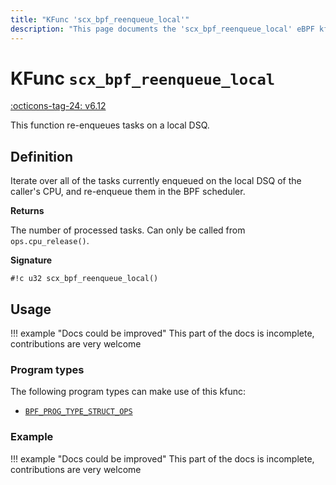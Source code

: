 ```yaml
---
title: "KFunc 'scx_bpf_reenqueue_local'"
description: "This page documents the 'scx_bpf_reenqueue_local' eBPF kfunc, including its definition, usage, program types that can use it, and examples."
---
```

# KFunc `scx_bpf_reenqueue_local`

<!-- [FEATURE_TAG](scx_bpf_reenqueue_local) -->
[:octicons-tag-24: v6.12](https://github.com/torvalds/linux/commit/245254f7081dbe1c8da54675d0e4ddbe74cee61b)
<!-- [/FEATURE_TAG] -->

This function re-enqueues tasks on a local DSQ.

## Definition

Iterate over all of the tasks currently enqueued on the local DSQ of the caller's CPU, and re-enqueue them in the BPF scheduler.

**Returns**

The number of processed tasks. Can only be called from `ops.cpu_release()`.

**Signature**

<!-- [KFUNC_DEF] -->
`#!c u32 scx_bpf_reenqueue_local()`
<!-- [/KFUNC_DEF] -->

## Usage

!!! example "Docs could be improved"
    This part of the docs is incomplete, contributions are very welcome

### Program types

The following program types can make use of this kfunc:

<!-- [KFUNC_PROG_REF] -->
- [`BPF_PROG_TYPE_STRUCT_OPS`](../program-type/BPF_PROG_TYPE_STRUCT_OPS.md)
<!-- [/KFUNC_PROG_REF] -->

### Example

!!! example "Docs could be improved"
    This part of the docs is incomplete, contributions are very welcome

